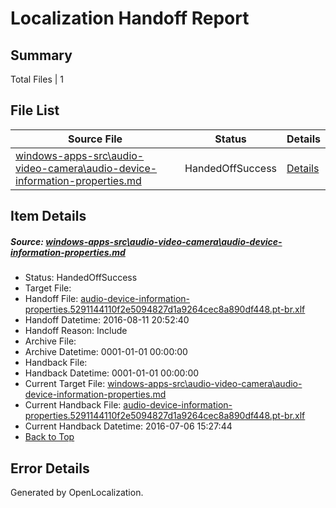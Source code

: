 # <a name='report-top'></a> Localization Handoff Report

## Summary
 Total Files | 1

## File List
 Source File | Status | Details 
 ----------- | ------ | ------- 
 [windows-apps-src\audio-video-camera\audio-device-information-properties.md](https://github.com/Microsoft/windows-apps/blob/0745e96715ba49582ab762d4b25f1b8e681116f5/windows-apps-src/audio-video-camera/audio-device-information-properties.md) | HandedOffSuccess | [Details](#08ebb37679d1dd93458a3ffe846d8bd33574635d159)

## Item Details
##### <a name='08ebb37679d1dd93458a3ffe846d8bd33574635d159'></a> Source: [windows-apps-src\audio-video-camera\audio-device-information-properties.md](https://github.com/Microsoft/windows-apps/blob/0745e96715ba49582ab762d4b25f1b8e681116f5/windows-apps-src/audio-video-camera/audio-device-information-properties.md)
* Status: HandedOffSuccess
* Target File: 
* Handoff File: [audio-device-information-properties.5291144110f2e5094827d1a9264cec8a890df448.pt-br.xlf](https://github.com/Microsoft/WDG.handoff/blob/4f700f606289aae2670c880b1d4ce3ee10eaafd4/ol-handoff/Microsoft/windows-apps.pt-br/master/audio-device-information-properties.5291144110f2e5094827d1a9264cec8a890df448.pt-br.xlf)
* Handoff Datetime: 2016-08-11 20:52:40
* Handoff Reason: Include
* Archive File: 
* Archive Datetime: 0001-01-01 00:00:00
* Handback File: 
* Handback Datetime: 0001-01-01 00:00:00
* Current Target File: [windows-apps-src\audio-video-camera\audio-device-information-properties.md](https://github.com/Microsoft/windows-apps.pt-br/blob/b7cc1700e5930854bd1f5cdef3b4a27520adc15a/windows-apps-src/audio-video-camera/audio-device-information-properties.md)
* Current Handback File: [audio-device-information-properties.5291144110f2e5094827d1a9264cec8a890df448.pt-br.xlf](https://github.com/Microsoft/WDG.handback/blob/7d943cc6c136850b0652613949438de118f8068c/ol-handback/Microsoft/windows-apps.pt-br/master/audio-device-information-properties.5291144110f2e5094827d1a9264cec8a890df448.pt-br.xlf)
* Current Handback Datetime: 2016-07-06 15:27:44
* [Back to Top](#report-top)


## Error Details

Generated by OpenLocalization.
